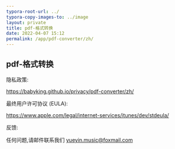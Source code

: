 ```yaml
---
typora-root-url: ../
typora-copy-images-to: ../image
layout: private
title: pdf-格式转换
date: 2022-04-07 15:12
permalink: /app/pdf-converter/zh/
---
```


## pdf-格式转换



隐私政策:  

https://babyking.github.io/privacy/pdf-converter/zh/

最终用户许可协议 (EULA):

 https://www.apple.com/legal/internet-services/itunes/dev/stdeula/

反馈:

任何问题,请邮件联系我们  yueyin.music@foxmail.com




